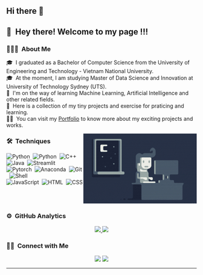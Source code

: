 ## Hi there 👋

<!-- <img alt="Night Coding" src="./assets/Hand%20Wave.gif" width='40' align="left"/> -->

<!-- <h2>Hey there! My name is Hai</h2> -->

## 👋 &nbsp;Hey there! Welcome to my page !!! 

### 👨🏻‍💻 &nbsp;About Me

<!-- 💡 &nbsp;I like to explore new technologies and develop software solutions and quick hacks.\ -->
🎓 &nbsp;I graduated as a Bachelor of Computer Science from the University of Engineering and Technology - Vietnam National University.\
🎓 &nbsp;At the moment, I am studying Master of Data Science and Innovation at University of Technology Sydney (UTS).\
🌱 &nbsp;I'm on the way of learning Machine Learning, Artificial Intelligence and other related fields.\
💬 &nbsp;Here is a collection of my tiny projects and exercise for praticing and learning. \
👨‍💻 &nbsp;You can visit my <a href="https://hainguyen2903.github.io/HaiNguyen2903/">Portfolio</a> to know more about my exciting projects and works.

<img alt="Night Coding" src="https://raw.githubusercontent.com/AVS1508/AVS1508/master/assets/Night-Coding.gif" align="right"/>

### 🛠 &nbsp;Techniques

![Python](https://img.shields.io/badge/-Python-05122A?style=flat&logo=python)&nbsp;
![Python](https://img.shields.io/badge/-Jupyter_Notebook-05122A?style=flat&logo=jupyter)&nbsp;
![C++](https://img.shields.io/badge/-C++-05122A?style=flat&logo=C%2B%2B&logoColor=00599C)&nbsp;
![Java](https://img.shields.io/badge/-Java-05122A?style=flat&logo=java)&nbsp;
![Streamlit](https://img.shields.io/badge/-Streamlit-05122A?style=flat&logo=streamlit)&nbsp;\
![Pytorch](https://img.shields.io/badge/-Pytorch-05122A?style=flat&logo=pytorch)&nbsp;
![Anaconda](https://img.shields.io/badge/-Anaconda-05122A?style=flat&logo=anaconda)&nbsp;
![Git](https://img.shields.io/badge/-Git-05122A?style=flat&logo=git)&nbsp;
![Shell](https://img.shields.io/badge/-Shell-05122A?style=flat&logo=shell)&nbsp;\
![JavaScript](https://img.shields.io/badge/-JavaScript-05122A?style=flat&logo=javascript)&nbsp;
![HTML](https://img.shields.io/badge/-HTML-05122A?style=flat&logo=HTML5)&nbsp;
![CSS](https://img.shields.io/badge/-CSS-05122A?style=flat&logo=CSS3&logoColor=1572B6)&nbsp;

<br>

### ⚙️ &nbsp;GitHub Analytics

<!-- <p align="center">
<a href="https://github.com/AVS1508">
  <img height="180em" src="https://github-readme-stats-eight-theta.vercel.app/api?username=AVS1508&show_icons=true&theme=algolia&include_all_commits=true&count_private=true"/>
  <img height="180em" src="https://github-readme-stats-eight-theta.vercel.app/api/top-langs/?username=AVS1508&layout=compact&langs_count=8&theme=algolia"/>
</a>
</p> -->

<p align="center">
<a href="https://github.com/HaiNguyen2903">
  <img height="180em" src="https://github-readme-stats-eight-theta.vercel.app/api?username=HaiNguyen2903&show_icons=true&theme=algolia&include_all_commits=true&count_private=true"/>
  <img height="180em" src="https://github-readme-stats-eight-theta.vercel.app/api/top-langs/?username=HaiNguyen2903&layout=compact&langs_count=8&theme=algolia"/>
</a>
</p>

### 🤝🏻 &nbsp;Connect with Me

<p align="center">
<a href="https://www.linkedin.com/in/nguyenphuchai/"><img src="https://img.shields.io/badge/-Nguyen%20Phuc%20Hai-0077B5?style=flat&logo=Linkedin&logoColor=white"/></a>
<a href="mailto:hainguyen29031412@gmail.com"><img src="https://img.shields.io/badge/-hainguyen29031412@gmail.com-D14836?style=flat&logo=Gmail&logoColor=white"/></a>
</p>

-----

<!--
**DoVuongLoc2642/DoVuongLoc2642** is a ✨ _special_ ✨ repository because its `README.md` (this file) appears on your GitHub profile.

Here are some ideas to get you started:

- 🔭 I’m currently working on ...
- 🌱 I’m currently learning ...
- 👯 I’m looking to collaborate on ...
- 🤔 I’m looking for help with ...
- 💬 Ask me about ...
- 📫 How to reach me: ...
- 😄 Pronouns: ...
- ⚡ Fun fact: ...
-->
